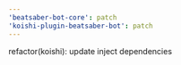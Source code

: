 ```yaml
---
'beatsaber-bot-core': patch
'koishi-plugin-beatsaber-bot': patch
---
```


refactor(koishi): update inject dependencies
